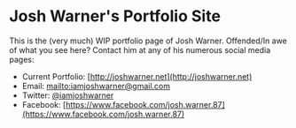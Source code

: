 # Josh Warner's Portfolio Site

This is the (very much) WIP portfolio page of Josh Warner. Offended/In awe of what you see here? Contact him at any of his numerous social media pages:

* Current Portfolio: [http://joshwarner.net](http://joshwarner.net)
* Email: [mailto:iamjoshwarner@gmail.com](iamjoshwarner@gmail.com)
* Twitter: [@iamjoshwarner](http://twitter.com/iamjoshwarner)
* Facebook: [https://www.facebook.com/josh.warner.87](https://www.facebook.com/josh.warner.87)
